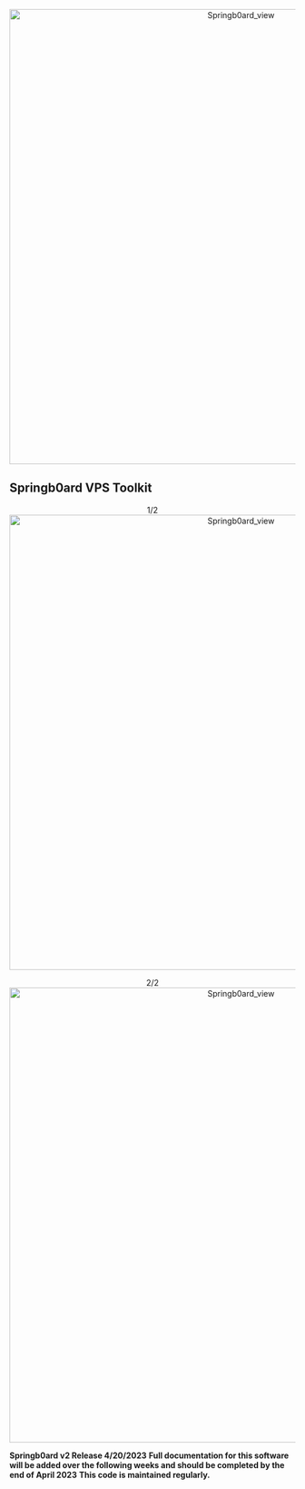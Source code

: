 <p align="center">
  <a href="https://github.com/LanceTreyark/Springb0ard">
  <img width="800" alt="Springb0ard_view" src="https://media.treyark.com/wp-content/uploads/2023/04/Slide1.jpg">
  </a>
</p>

## Springb0ard VPS Toolkit
<p align="center">1/2
  <a href="https://www.youtube.com/watch?v=_u6wALtU9zs">
  <img width="800" alt="Springb0ard_view" src="4.27.23_AA.png">
  </a>
</p>

<p align="center">2/2
  <a href="https://www.youtube.com/watch?v=Kz5WJSpwF08">
  <img width="800" alt="Springb0ard_view" src="4.27.23_BB.png">
  </a>
</p>

**Springb0ard v2 Release 4/20/2023**
**Full documentation for this software will be added over the following weeks and should be completed by the end of April 2023**
**This code is maintained regularly.**